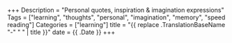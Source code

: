 +++
Description = "Personal quotes, inspiration & imagination expressions"
Tags = ["learning", "thoughts", "personal", "imagination", "memory", "speed reading"]
Categories = ["learning"]
title = "{{ replace .TranslationBaseName "-" " " | title }}"
date = {{ .Date }}
+++
